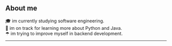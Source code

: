 <h2 align="left">About me</h2>

<p align="left">🎓  im currently studying software engineering.<br>🌱 im on track for learning more about Python and Java.<br>☂ im trying to improve myself in backend development.</p>
<hr>




